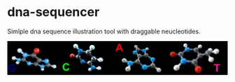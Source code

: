 # dna-sequencer

Simlple dna sequence illustration tool with draggable neucleotides. 

![Fractal Image](sequence.png)
